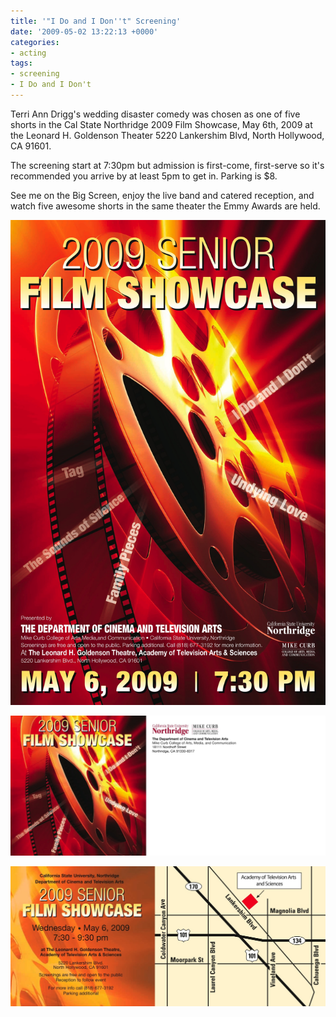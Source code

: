 ```yaml
---
title: '"I Do and I Don''t" Screening'
date: '2009-05-02 13:22:13 +0000'
categories:
- acting
tags:
- screening
- I Do and I Don't
---
```


Terri Ann Drigg's wedding disaster comedy was chosen as one of five shorts in
the Cal State Northridge 2009 Film Showcase, May 6th, 2009 at the Leonard H.
Goldenson Theater 5220 Lankershim Blvd, North Hollywood, CA 91601.

The screening start at 7:30pm but admission is first-come, first-serve so it's
recommended you arrive by at least 5pm to get in. Parking is $8.

See me on the Big Screen, enjoy the live band and catered reception, and watch
five awesome shorts in the same theater the Emmy Awards are held.

![CSUN 2009 Film Showcase](images/csun-2009-film-show-poster.jpg)

![Invitation - front](images/csun-2009-film-show-invite-front.jpg)

![Invitation - back](images/csun-2009-film-show-invite-back.jpg)
